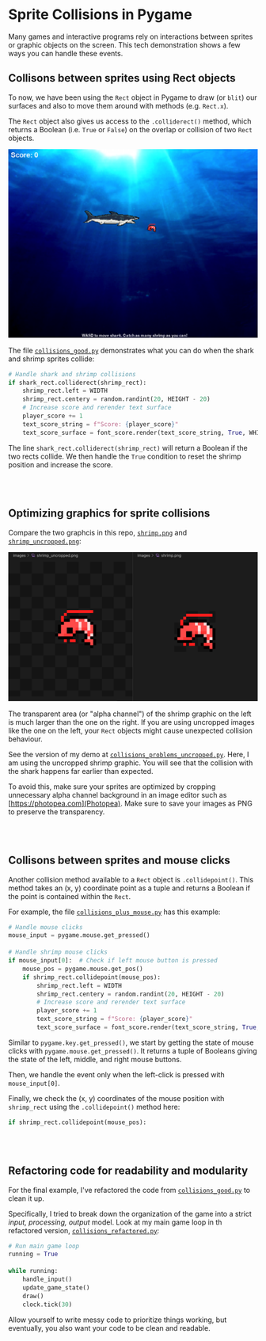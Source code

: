 # Sprite Collisions in Pygame
Many games and interactive programs rely on interactions between sprites or graphic objects on the screen. This tech demonstration shows a few ways you can handle these events.

## Collisons between sprites using Rect objects
To now, we have been using the `Rect` object in Pygame to draw (or `blit`) our surfaces and also to move them around with methods (e.g. `Rect.x`).

The `Rect` object also gives us access to the `.colliderect()` method, which returns a Boolean (i.e. `True` or `False`) on the overlap or collision of two `Rect` objects. 

![screenshot](images/screenshot01.png)

The file [`collisions_good.py`](collisions_good.py) demonstrates what you can do when the shark and shrimp sprites collide:

```python
# Handle shark and shrimp collisions
if shark_rect.colliderect(shrimp_rect):
    shrimp_rect.left = WIDTH
    shrimp_rect.centery = random.randint(20, HEIGHT - 20)
    # Increase score and rerender text surface
    player_score += 1
    text_score_string = f"Score: {player_score}"
    text_score_surface = font_score.render(text_score_string, True, WHITE)
```

The line `shark_rect.colliderect(shrimp_rect)` will return a Boolean if the two rects collide. We then handle the `True` condition to reset the shrimp position and increase the score.

<br><br>

## Optimizing graphics for sprite collisions
Compare the two graphcis in this repo, [`shrimp.png`](images/shrimp.png) and [`shrimp_uncropped.png`](images/shrimp_uncropped.png):

![screenshot](images/shrimp_screenshots.png)

The transparent area (or "alpha channel") of the shrimp graphic on the left is much larger than the one on the right. If you are using uncropped images like the one on the left, your `Rect` objects might cause unexpected collision behaviour.

See the version of my demo at [`collisions_problems_uncropped.py`](collisions_problems_uncropped.py). Here, I am using the uncropped shrimp graphic. You will see that the collision with the shark happens far earlier than expected.

To avoid this, make sure your sprites are optimized by cropping unnecessary alpha channel background in an image editor such as [https://photopea.com](Photopea). Make sure to save your images as PNG to preserve the transparency.

<br><br>

## Collisons between sprites and mouse clicks
Another collision method available to a `Rect` object is `.collidepoint()`. This method takes an (x, y) coordinate point as a tuple and returns a Boolean if the point is contained within the `Rect`.

For example, the file [`collisions_plus_mouse.py`](collisions_plus_mouse.py) has this example:

```python
# Handle mouse clicks
mouse_input = pygame.mouse.get_pressed()

# Handle shrimp mouse clicks
if mouse_input[0]:  # Check if left mouse button is pressed
    mouse_pos = pygame.mouse.get_pos()
    if shrimp_rect.collidepoint(mouse_pos):
        shrimp_rect.left = WIDTH
        shrimp_rect.centery = random.randint(20, HEIGHT - 20)
        # Increase score and rerender text surface
        player_score += 1
        text_score_string = f"Score: {player_score}"
        text_score_surface = font_score.render(text_score_string, True, WHITE)
```

Similar to `pygame.key.get_pressed()`, we start by getting the state of mouse clicks with `pygame.mouse.get_pressed()`. It returns a tuple of Booleans giving the state of the left, middle, and right mouse buttons.

Then, we handle the event only when the left-click is pressed with `mouse_input[0]`.

Finally, we check the (x, y) coordinates of the mouse position with `shrimp_rect` using the `.collidepoint()` method here:

```python
if shrimp_rect.collidepoint(mouse_pos):
```

<br><br>

## Refactoring code for readability and modularity
For the final example, I've refactored the code from [`collisions_good.py`](collisions_good.py) to clean it up. 

Specifically, I tried to break down the organization of the game into a strict *input, processing, output* model. Look at my main game loop in th refactored version, [`collisions_refactored.py`](collisions_refactored.py):

```python
# Run main game loop
running = True

while running:
    handle_input()
    update_game_state()
    draw()
    clock.tick(30)
```

Allow yourself to write messy code to prioritize things working, but eventually, you also want your code to be clean and readable. 